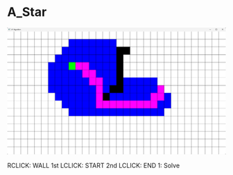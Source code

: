 # A_Star
![alt text](https://github.com/eshen16/A_Star/blob/main/example.png "Logo Title Text 1")

RCLICK: WALL
1st LCLICK: START
2nd LCLICK: END
1: Solve
